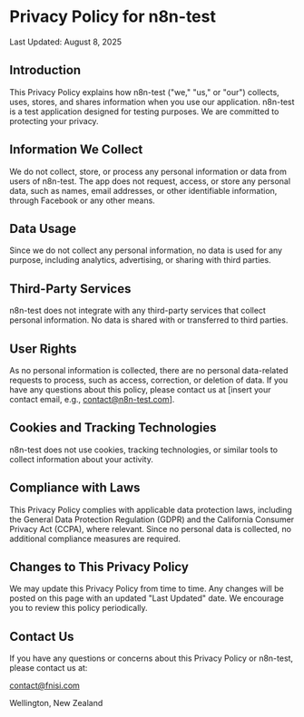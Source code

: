 # Privacy Policy for n8n-test

Last Updated: August 8, 2025

## Introduction

This Privacy Policy explains how n8n-test ("we," "us," or "our") collects, uses, stores, and shares information when you use our application. n8n-test is a test application designed for testing purposes. We are committed to protecting your privacy.

## Information We Collect

We do not collect, store, or process any personal information or data from users of n8n-test. The app does not request, access, or store any personal data, such as names, email addresses, or other identifiable information, through Facebook or any other means.

## Data Usage

Since we do not collect any personal information, no data is used for any purpose, including analytics, advertising, or sharing with third parties.

## Third-Party Services

n8n-test does not integrate with any third-party services that collect personal information. No data is shared with or transferred to third parties.

## User Rights

As no personal information is collected, there are no personal data-related requests to process, such as access, correction, or deletion of data. If you have any questions about this policy, please contact us at [insert your contact email, e.g., contact@n8n-test.com].

## Cookies and Tracking Technologies

n8n-test does not use cookies, tracking technologies, or similar tools to collect information about your activity.

## Compliance with Laws

This Privacy Policy complies with applicable data protection laws, including the General Data Protection Regulation (GDPR) and the California Consumer Privacy Act (CCPA), where relevant. Since no personal data is collected, no additional compliance measures are required.

## Changes to This Privacy Policy

We may update this Privacy Policy from time to time. Any changes will be posted on this page with an updated "Last Updated" date. We encourage you to review this policy periodically.

## Contact Us

If you have any questions or concerns about this Privacy Policy or n8n-test, please contact us at:

contact@fnisi.com

Wellington, New Zealand